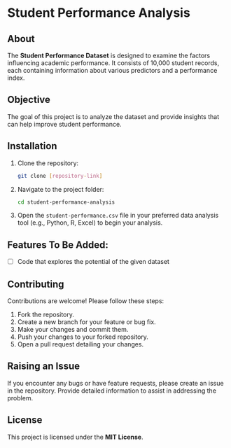 # Student Performance Analysis

## About
The **Student Performance Dataset** is designed to examine the factors influencing academic performance. It consists of 10,000 student records, each containing information about various predictors and a performance index.

## Objective
The goal of this project is to analyze the dataset and provide insights that can help improve student performance.

## Installation
1. Clone the repository:
   ```bash
   git clone [repository-link]
   ```
2. Navigate to the project folder:
   ```bash
   cd student-performance-analysis
   ```
3. Open the `student-performance.csv` file in your preferred data analysis tool (e.g., Python, R, Excel) to begin your analysis.

## Features To Be Added:
- [ ] Code that explores the potential of the given dataset

## Contributing
Contributions are welcome! Please follow these steps:
1. Fork the repository.
2. Create a new branch for your feature or bug fix.
3. Make your changes and commit them.
4. Push your changes to your forked repository.
5. Open a pull request detailing your changes.

## Raising an Issue
If you encounter any bugs or have feature requests, please create an issue in the repository. Provide detailed information to assist in addressing the problem.

## License
This project is licensed under the **MIT License**.
